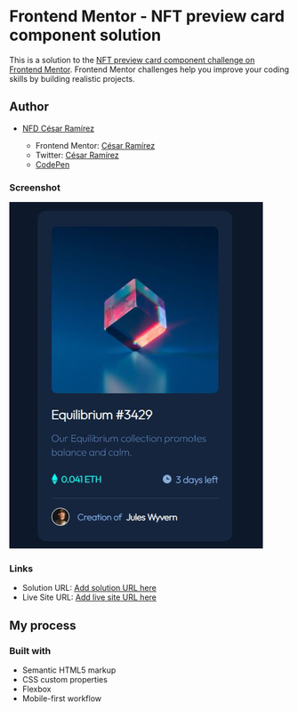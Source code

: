 # Frontend Mentor - NFT preview card component solution

This is a solution to the [NFT preview card component challenge on Frontend Mentor](https://www.frontendmentor.io/challenges/nft-preview-card-component-SbdUL_w0U). Frontend Mentor challenges help you improve your coding skills by building realistic projects. 

## Author

  - [NFD César Ramírez](https://twitter.com/nfd_cesar)

    - Frontend Mentor: [César Ramírez](https://www.frontendmentor.io/profile/ramez-cesar)
    - Twitter: [César Ramírez](https://twitter.com/ramez_cesar)
    - [CodePen](https://codepen.io/ramez-cesar)

### Screenshot

![](./images/Captura.JPG)

### Links

- Solution URL: [Add solution URL here](https://github.com/ramez-cesar/nft-preview-card)
- Live Site URL: [Add live site URL here](https://ramez-cesar.github.io/nft-preview-card/)

## My process

### Built with

- Semantic HTML5 markup
- CSS custom properties
- Flexbox
- Mobile-first workflow